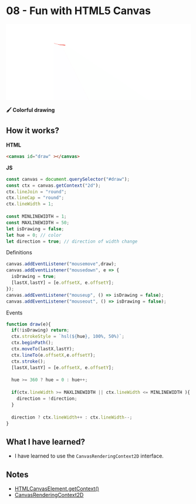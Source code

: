 # 08 - Fun with HTML5 Canvas

![](https://github.com/erhanersoz/JavaScript30/blob/master/Screenshots/demo_08.gif?raw=true)

**:paintbrush: Colorful drawing**

## How it works?

**HTML**

```html
<canvas id="draw" ></canvas>
```

**JS**

```js
const canvas = document.querySelector("#draw");
const ctx = canvas.getContext("2d");
ctx.lineJoin = "round";
ctx.lineCap = "round";
ctx.lineWidth = 1;

const MINLINEWIDTH = 1;
const MAXLINEWIDTH = 50;
let isDrawing = false;
let hue = 0; // color
let direction = true; // direction of width change
```
Definitions

```js
canvas.addEventListener("mousemove",draw);
canvas.addEventListener("mousedown", e => {
  isDrawing = true;
  [lastX,lastY] = [e.offsetX, e.offsetY];
});
canvas.addEventListener("mouseup", () => isDrawing = false);
canvas.addEventListener("mouseout", () => isDrawing = false);
```
Events

```js
function draw(e){
  if(!isDrawing) return;
  ctx.strokeStyle = `hsl(${hue}, 100%, 50%)`;
  ctx.beginPath();
  ctx.moveTo(lastX,lastY);
  ctx.lineTo(e.offsetX,e.offsetY);
  ctx.stroke();
  [lastX,lastY] = [e.offsetX, e.offsetY];

  hue >= 360 ? hue = 0 : hue++;

  if(ctx.lineWidth >= MAXLINEWIDTH || ctx.lineWidth <= MINLINEWIDTH ){
    direction = !direction;
  }

  direction ? ctx.lineWidth++ : ctx.lineWidth--;
}
```

## What I have learned?

- I have learned to use the `CanvasRenderingContext2D` interface.

## Notes

- [HTMLCanvasElement.getContext\(\)](https://developer.mozilla.org/en-US/docs/Web/API/HTMLCanvasElement/getContext)
- [CanvasRenderingContext2D](https://developer.mozilla.org/en-US/docs/Web/API/CanvasRenderingContext2D)

